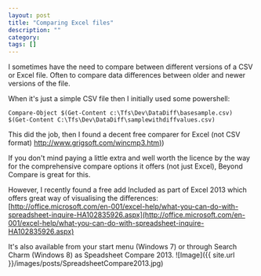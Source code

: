 ```yaml
---
layout: post
title: "Comparing Excel files"
description: ""
category: 
tags: []
---
```

I sometimes have the need to compare between different versions of a CSV or Excel file. Often to compare data differences between older and newer versions of the file.

When it's just a simple CSV file then I initially used some powershell:

    Compare-Object $(Get-Content c:\Tfs\Dev\DataDiff\basesample.csv) $(Get-Content C:\Tfs\Dev\DataDiff\samplewithdiffvalues.csv)

This did the job, then I found a decent free comparer for Excel (not CSV format)
[http://www.grigsoft.com/wincmp3.htm)](http://www.grigsoft.com/wincmp3.htm))

If you don't mind paying a little extra and well worth the licence by the way for the comprehensive compare options it offers (not just Excel), Beyond Compare is great for this.

However, I recently found a free add Included as part of Excel 2013 which offers great way of visualising the differences:
[http://office.microsoft.com/en-001/excel-help/what-you-can-do-with-spreadsheet-inquire-HA102835926.aspx](http://office.microsoft.com/en-001/excel-help/what-you-can-do-with-spreadsheet-inquire-HA102835926.aspx)

It's also available from your start menu (Windows 7) or through Search Charm (Windows 8) as Speadsheet Compare 2013.
![Image]({{ site.url }}/images/posts/SpreadsheetCompare2013.jpg)

